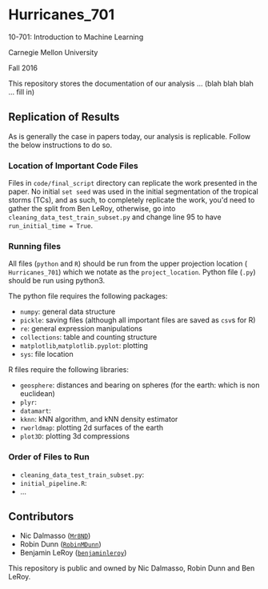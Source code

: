 # Hurricanes_701

10-701: Introduction to Machine Learning

Carnegie Mellon University

Fall 2016

This repository stores the documentation of our analysis ... (blah blah blah ... fill in)


## Replication of Results
As is generally the case in papers today, our analysis is replicable. Follow the
below instructions to do so.

### Location of Important Code Files
Files in `code/final_script` directory can replicate the work presented in the 
paper. No initial `set seed` was used in the initial segmentation of the 
tropical storms (TCs), and as such, to completely replicate the work, you'd need
to gather the split from Ben LeRoy, otherwise, go into 
`cleaning_data_test_train_subset.py` and change line 95 to have 
`run_initial_time = True`.

### Running files
All files (`python` and `R`) should be run from the upper projection location (
`Hurricanes_701`) which we notate as the `project_location`. Python file 
(`.py`) should be run using python3.

The python file requires the following packages:
- `numpy`: general data structure
- `pickle`: saving files (although all important files are saved as `csv`s for 
R)
- `re`: general expression manipulations
- `collections`: table and counting structure
- `matplotlib`,`matplotlib.pyplot`: plotting
- `sys`: file location

R files require the following libraries:
- `geosphere`: distances and bearing on spheres (for the earth: which is non euclidean)
- `plyr`: 
- `datamart`: 
- `kknn`: kNN algorithm, and kNN density estimator
- `rworldmap`: plotting 2d surfaces of the earth
- `plot3D`: plotting 3d compressions

### Order of Files to Run
- `cleaning_data_test_train_subset.py`:
- `initial_pipeline.R`:
- ... 


## Contributors 
- Nic Dalmasso ([`Mr8ND`](https://github.com/Mr8ND))
- Robin Dunn  ([`RobinMDunn`](https://github.com/RobinMDunn))
- Benjamin LeRoy ([`benjaminleroy`](https://github.com/benjaminleroy))

This repository is public and owned by Nic Dalmasso, Robin Dunn and Ben LeRoy.

